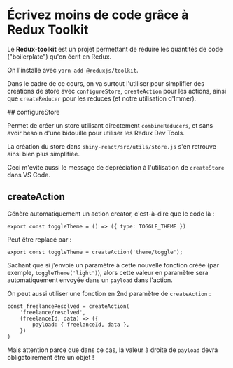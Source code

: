 # Écrivez moins de code grâce à Redux Toolkit

Le **Redux-toolkit** est un projet permettant de réduire les quantités de code ("boilerplate") qu'on écrit en Redux.

On l'installe avec `yarn add @reduxjs/toolkit`.

Dans le cadre de ce cours, on va surtout l'utiliser pour simplifier des créations de store avec `configureStore`, `createAction` pour les actions, ainsi que `createReducer` pour les reduces (et notre utilisation d'Immer).

## configureStore

Permet de créer un store utilisant directement `combineReducers`, et sans avoir besoin d'une bidouille pour utiliser les Redux Dev Tools.

La création du store dans `shiny-react/src/utils/store.js` s'en retrouve ainsi bien plus simplifiée.

Ceci m'évite aussi le message de dépréciation à l'utilisation de `createStore` dans VS Code.

## createAction

Génère automatiquement un action creator, c'est-à-dire que le code là :

```JS
export const toggleTheme = () => ({ type: TOGGLE_THEME })
```

Peut être replacé par :

```JS
export const toggleTheme = createAction('theme/toggle');
```

Sachant que si j'envoie un paramètre à cette nouvelle fonction créée (par exemple, `toggleTheme('light')`), alors cette valeur en paramètre sera automatiquement envoyée dans un `payload` dans l'action.

On peut aussi utiliser une fonction en 2nd paramètre de `createAction` :

```JS
const freelanceResolved = createAction(
    'freelance/resolved',
    (freelanceId, data) => ({
        payload: { freelanceId, data },
    })
)
```

Mais attention parce que dans ce cas, la valeur à droite de `payload` devra obligatoirement être un objet !
